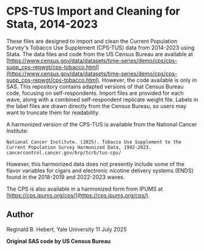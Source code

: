 # CPS-TUS Import and Cleaning for Stata, 2014-2023

These files are designed to import and clean the Current Population Survey's Tobacco Use Supplement (CPS-TUS) data from 2014-2023 using Stata. The data files and code from the US Census Bureau are available at [https://www.census.gov/data/datasets/time-series/demo/cps/cps-supp_cps-repwgt/cps-tobacco.html](https://www.census.gov/data/datasets/time-series/demo/cps/cps-supp_cps-repwgt/cps-tobacco.html). However, the code available is only in SAS. This repository contains adapted versions of that Census Bureau code, focusing on self-respondents. Import files are provided for each wave, along with a combined self-respondent replicate weight file. Labels in the label files are drawn directly from the Census Bureau, so users may want to truncate them for readability. 

A harmonized version of the CPS-TUS is available from the National Cancer Institute:

`National Cancer Institute. (2025). Tobacco Use Supplement to the Current Population Survey Harmonized Data, 1992-2023. cancercontrol.cancer.gov/brp/tcrb/tus-cps/`

However, this harmonized data does not presently include some of the flavor variables for cigars and electronic nicotine delivery systems (ENDS) found in the 2018-2019 and 2022-2023 waves. 

The CPS is also available in a harmonized form from IPUMS at [https://cps.ipums.org/cps/](https://cps.ipums.org/cps/). 


## Author
Reginald B. Hebert, Yale University
11 July 2025

**Original SAS code by US Census Bureau**
